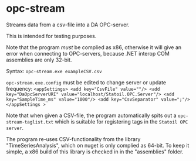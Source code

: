 # opc-stream
Streams data from a csv-file into a DA OPC-server. 

This is intended for testing purposes.

Note that the program *must* be complied as x86, otherwise it will give an error when connecting to OPC-servers, because .NET interop COM assemblies are only 32-bit. 

Syntax:
``opc-stream.exe exampleCSV.csv``

``opc-stream.exe.config`` must be edited to change server or update frequency:
``
  <appSettings>
    <add key="CsvFile" value=""/>
    <add key="DaOpcServerURI" value="localhost/Statoil.OPC.Server"/>
    <add key="SampleTime_ms" value="1000"/>
    <add key="CsvSeparator" value=";"/>
  </appSettings >
``

Note that when given a CSV-file, the program automatically spits out a ``opc-stream-taglist.txt`` which is suitable for 
registering tags in the ``Statoil OPC server``.

The program re-uses CSV-functionality from the library "TimeSeriesAnalysis", which on nuget is only complied as 64-bit. To keep it 
simple, a x86 build of this library is checked in in the "assemblies" folder.